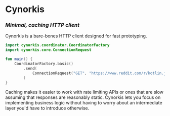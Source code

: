 # Cynorkis
### _Minimal, caching HTTP client_

Cynorkis is a bare-bones HTTP client designed for fast prototyping.

```kotlin
import cynorkis.coordinator.CoordinatorFactory
import cynorkis.core.ConnectionRequest

fun main() {
    CoordinatorFactory.basic()
        .send(
            ConnectionRequest("GET", "https://www.reddit.com/r/kotlin.json")
        )
}
```

Caching makes it easier to work with rate limiting APIs or ones that are slow assuming that responses are reasonably static. Cynorkis lets you focus on implementing business logic without having to worry about an intermediate layer you'd have to introduce otherwise.